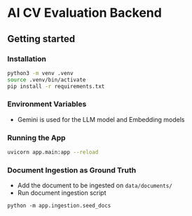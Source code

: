 # AI CV Evaluation Backend

## Getting started

### Installation

```bash
python3 -m venv .venv
source .venv/bin/activate
pip install -r requirements.txt
```

### Environment Variables

- Gemini is used for the LLM model and Embedding models

### Running the App

```bash
uvicorn app.main:app --reload
```

### Document Ingestion as Ground Truth

- Add the document to be ingested on `data/documents/`
- Run document ingestion script

```shell
python -m app.ingestion.seed_docs
```